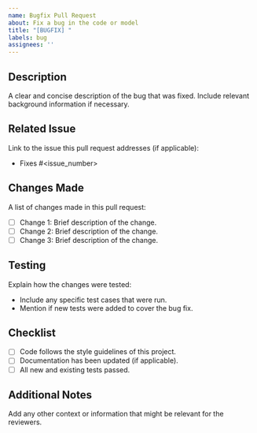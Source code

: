```yaml
---
name: Bugfix Pull Request
about: Fix a bug in the code or model
title: "[BUGFIX] "
labels: bug
assignees: ''
---
```


## Description

A clear and concise description of the bug that was fixed. Include relevant background information if necessary.

## Related Issue

Link to the issue this pull request addresses (if applicable):

- Fixes #<issue_number>

## Changes Made

A list of changes made in this pull request:

- [ ] Change 1: Brief description of the change.
- [ ] Change 2: Brief description of the change.
- [ ] Change 3: Brief description of the change.

## Testing

Explain how the changes were tested:

- Include any specific test cases that were run.
- Mention if new tests were added to cover the bug fix.
  
## Checklist

- [ ] Code follows the style guidelines of this project.
- [ ] Documentation has been updated (if applicable).
- [ ] All new and existing tests passed.
  
## Additional Notes

Add any other context or information that might be relevant for the reviewers.
